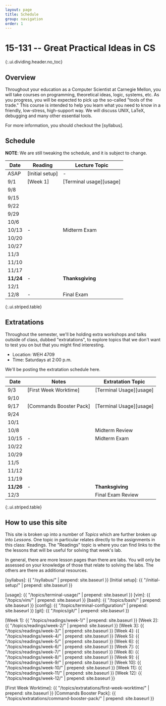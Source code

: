 ```yaml
---
layout: page
title: Schedule
group: navigation
order: 1
---
```


# 15-131 -- Great Practical Ideas in CS
{:.ui.dividing.header.no_toc}

## Overview

Throughout your education as a Computer Scientist at Carnegie Mellon, you will
take courses on programming, theoretical ideas, logic, systems, etc. As you
progress, you will be expected to pick up the so-called "tools of the trade."
This course is intended to help you learn what you need to know in a friendly,
low-stress, high-support way. We will discuss UNIX, LaTeX, debugging and many
other essential tools.

For more information, you should checkout the [syllabus].


## Schedule

**NOTE**: We are still tweaking the schedule, and it is subject to change.

| Date      | Reading         | Lecture Topic           |
| ----      | -------         | -------------           |
| ASAP      | [Initial setup] | -                       |
| 9/1       | [Week 1]        | [Terminal usage][usage] |
| 9/8       |                 |                         |
| 9/15      |                 |                         |
| 9/22      |                 |                         |
| 9/29      |                 |                         |
| 10/6      |                 |                         |
| 10/13     | -               | Midterm Exam            |
| 10/20     |                 |                         |
| 10/27     |                 |                         |
| 11/3      |                 |                         |
| 11/10     |                 |                         |
| 11/17     |                 |                         |
| __11/24__ | -               | __Thanksgiving__        |
| 12/1      |                 |                         |
| 12/8      | -               | Final Exam              |
{:.ui.striped.table}

## Extratations

Throughout the semester, we'll be holding extra workshops and talks outside of
class, dubbed "extratations", to explore topics that we don't want to test you
on but that you might find interesting.

- Location: WEH 4709
- Time: Saturdays at 2:00 p.m.

We'll be posting the extratation schedule here.

| Date      | Notes                   | Extratation Topic       |
| ----      | -----                   | -----------------       |
| 9/3       | [First Week Worktime]   | [Terminal Usage][usage] |
| 9/10      |                         |                         |
| 9/17      | [Commands Booster Pack] | [Terminal Usage][usage] |
| 9/24      |                         |                         |
| 10/1      |                         |                         |
| 10/8      |                         | Midterm Review          |
| 10/15     | -                       | Midterm Exam            |
| 10/22     |                         |                         |
| 10/29     |                         |                         |
| 11/5      |                         |                         |
| 11/12     |                         |                         |
| 11/19     |                         |                         |
| __11/26__ | -                       | __Thanksgiving__        |
| 12/3      |                         | Final Exam Review       |
{:.ui.striped.table}


## How to use this site

This site is broken up into a number of _Topics_ which are further broken up
into _Lessons_. One topic in particular relates directly to the assignments in
this class: Readings. The "Readings" topic is where you can find links to
the the lessons that will be useful for solving that week's lab.

In general, there are more lesson pages than there are labs. You will only be
assessed on your knowledge of those that relate to solving the labs. The others
are there as additional resources.



[syllabus]: {{ "/syllabus/" | prepend: site.baseurl }}
[Initial setup]: {{ "/initial-setup/" | prepend: site.baseurl }}

[usage]:  {{ "/topics/terminal-usage/"         | prepend: site.baseurl }}
[vim]:    {{ "/topics/vim/"                    | prepend: site.baseurl }}
[bash]:   {{ "/topics/bash/"                   | prepend: site.baseurl }}
[config]: {{ "/topics/terminal-configuration/" | prepend: site.baseurl }}
[git]:    {{ "/topics/git/"                    | prepend: site.baseurl }}

[Week 1]:  {{ "/topics/readings/week-1/"  | prepend: site.baseurl }}
[Week 2]:  {{ "/topics/readings/week-2/"  | prepend: site.baseurl }}
[Week 3]:  {{ "/topics/readings/week-3/"  | prepend: site.baseurl }}
[Week 4]:  {{ "/topics/readings/week-4/"  | prepend: site.baseurl }}
[Week 5]:  {{ "/topics/readings/week-5/"  | prepend: site.baseurl }}
[Week 6]:  {{ "/topics/readings/week-6/"  | prepend: site.baseurl }}
[Week 7]:  {{ "/topics/readings/week-7/"  | prepend: site.baseurl }}
[Week 8]:  {{ "/topics/readings/week-8/"  | prepend: site.baseurl }}
[Week 9]:  {{ "/topics/readings/week-9/"  | prepend: site.baseurl }}
[Week 10]: {{ "/topics/readings/week-10/" | prepend: site.baseurl }}
[Week 11]: {{ "/topics/readings/week-11/" | prepend: site.baseurl }}
[Week 12]: {{ "/topics/readings/week-12/" | prepend: site.baseurl }}

[First Week Worktime]: {{ "/topics/extratations/first-week-worktime/" | prepend: site.baseurl }}
[Commands Booster Pack]: {{ "/topics/extratations/command-booster-pack/" | prepend: site.baseurl }}
